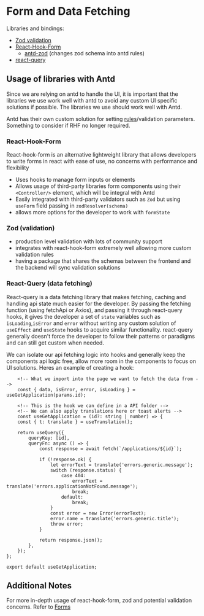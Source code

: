 # Form and Data Fetching

Libraries and bindings:

- [Zod validation](https://zod.dev/)
- [React-Hook-Form](https://react-hook-form.com/)
  - [antd-zod](https://github.com/MrBr/antd-zod) (changes zod schema into antd rules)
- [react-query](https://tanstack.com/query/v5/docs/framework/react/overview)

## Usage of libraries with Antd

Since we are relying on antd to handle the UI, it is important that the libraries we use work well with antd
to avoid any custom UI specific solutions if possible. The libraries we use should work well with Antd.

Antd has their own custom solution for setting [rules](https://ant.design/components/form#rule)/validation parameters. Something to consider if RHF no longer required.

### React-Hook-Form

React-hook-form is an alternative lightweight library that allows developers to write forms in react with ease of use, no concerns with performance and flexibility

- Uses hooks to manage form inputs or elements
- Allows usage of third-party libraries form components using their `<Controller/>` element, which will be integral with Antd
- Easily integrated with third-party validators such as `Zod` but using `useForm` field passing in `zodResolver(schema)`
- allows more options for the developer to work with `formState`

### Zod (validation)

- production level validation with lots of community support
- integrates with react-hook-form extremely well allowing more custom validation rules
- having a package that shares the schemas between the frontend and the backend will sync validation solutions

### React-Query (data fetching)

React-query is a data fetching library that makes fetching, caching and handling api state much easier for the developer.
By passing the fetching function (using fetchApi or Axios), and passing it through react-query hooks, it gives
the developer a set of `state` variables such as `isLoading`,`isError` and `error` without writing any custom solution of `useEffect` and `useState`
hooks to acquire similar functionality. react-query generally doesn't force the developer to follow their patterns or paradigms and can still get custom when needed.

We can isolate our api fetching logic into hooks and generally keep the components api logic free, allow more room in the components to focus on UI solutions.
Heres an example of creating a hook:

```
    <!-- What we import into the page we want to fetch the data from -->
	const { data, isError, error, isLoading } = useGetApplication(params.id);

    <!-- This is the hook we can define in a API folder -->
    <!-- We can also apply translations here or toast alerts -->
    const useGetApplication = (id?: string | number) => {
	const { t: translate } = useTranslation();

	return useQuery({
		queryKey: [id],
		queryFn: async () => {
			const response = await fetch(`/applications/${id}`);

			if (!response.ok) {
				let errorText = translate('errors.generic.message');
				switch (response.status) {
					case 404:
						errorText = translate('errors.applicationNotFound.message');
						break;
					default:
						break;
				}
				const error = new Error(errorText);
				error.name = translate('errors.generic.title');
				throw error;
			}

			return response.json();
		},
	});
};

export default useGetApplication;

```

## Additional Notes

For more in-depth usage of react-hook-form, zod and potential validation concerns. Refer to [Forms](https://github.com/OHCRN/platform/blob/develop/docs/forms.md)
